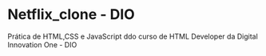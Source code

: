 # Netflix_clone - DIO
Prática de HTML,CSS e JavaScript ddo curso de HTML Developer da Digital Innovation One - DIO
